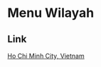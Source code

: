 # Menu Wilayah

## Link

[Ho Chi Minh City, Vietnam](https://github.com/gigit-pemilu/pemilu-2024-99-luar-negeri/tree/main/pilpres/hitung-suara/sub/99-luar-negeri/sub/48-ho-chi-minh-city-vietnam/sub/01-ho-chi-minh-city-vietnam)

